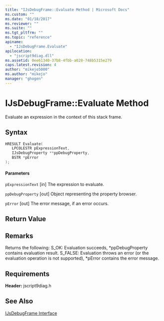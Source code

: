 ```yaml
---
title: "IJsDebugFrame::Evaluate Method | Microsoft Docs"
ms.custom: ""
ms.date: "01/18/2017"
ms.reviewer: ""
ms.suite: ""
ms.tgt_pltfrm: ""
ms.topic: "reference"
apiname:
  - "IJsDebugFrame.Evaluate"
apilocation:
  - "jscript9diag.dll"
ms.assetid: 0ee61340-37b8-4fbb-a028-748b5315e279
caps.latest.revision: 4
author: "mikejo5000"
ms.author: "mikejo"
manager: "ghogen"
---
```

# IJsDebugFrame::Evaluate Method
Evaluate an expression in the context of this stack frame.

## Syntax

```cpp
HRESULT Evaluate(
   LPCOLESTR pExpressionText,
   IJsDebugProperty **ppDebugProperty,
   BSTR *pError
);
```

#### Parameters
 `pExpressionText`
 [in] The expression to evaluate.

 `ppDebugProperty`
 [out] Object representing the property browser.

 `pError`
 [out] The error message, if an error occurs.

## Return Value

## Remarks
 Returns the following: S_OK: Evaluation succeeds, *ppDebugProperty contains evaluation result. S_FALSE: Evaluation throws an error (or the evaluation operation is not supported), \*pError contains the error message.

## Requirements
 **Header:** jscript9diag.h

## See Also
 [IJsDebugFrame Interface](../../winscript/reference/ijsdebugframe-interface.md)